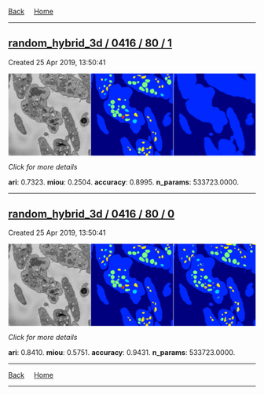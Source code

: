 
[Back](..)&nbsp;&nbsp;&nbsp;&nbsp;&nbsp;[Home](https://leapmanlab.github.io/snapshots)

---

<div class="summary"><a href="1"><h2>random_hybrid_3d / 0416 / 80 / 1</h2></a><p>Created 25 Apr 2019, 13:50:41
</p><a href="1"><img src="1/media/summary.png" align="center"></a><p>
<i>Click for more details</i>
</p></div>

**ari**: 0.7323. **miou**: 0.2504. **accuracy**: 0.8995. **n_params**: 533723.0000. 

---

<div class="summary"><a href="0"><h2>random_hybrid_3d / 0416 / 80 / 0</h2></a><p>Created 25 Apr 2019, 13:50:41
</p><a href="0"><img src="0/media/summary.png" align="center"></a><p>
<i>Click for more details</i>
</p></div>

**ari**: 0.8410. **miou**: 0.5751. **accuracy**: 0.9431. **n_params**: 533723.0000. 

---

[Back](..)&nbsp;&nbsp;&nbsp;&nbsp;&nbsp;[Home](https://leapmanlab.github.io/snapshots)

---